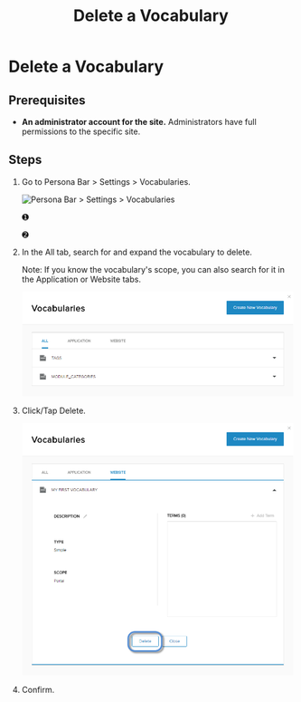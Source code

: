 ﻿---
uid: delete-vocabulary
locale: en
title: Delete a Vocabulary
dnneditions: DNN Platform,Evoq Content,Evoq Engage
dnnversion: 09.02.00
related-topics: create-vocabulary,edit-vocabulary,add-term-to-vocabulary,edit-term-in-vocabulary,delete-term-from-vocabulary
---

# Delete a Vocabulary

## Prerequisites

*   **An administrator account for the site.** Administrators have full permissions to the specific site.

## Steps

1.  Go to Persona Bar \> Settings \> Vocabularies.
    
    ![Persona Bar > Settings > Vocabularies](/images/scr-pbar-host-Settings-E91.png)
    
    ➊
    
    ➋
    
2.  In the All tab, search for and expand the vocabulary to delete.
    
    Note: If you know the vocabulary's scope, you can also search for it in the Application or Website tabs.
    
      
    
    ![](/images/scr-vocabularies-list-E91.png)
    
      
    
3.  Click/Tap Delete.
    
      
    
    ![](/images/scr-vocabularies-edit-vocab-delete-E91.png)
    
      
    
4.  Confirm.
